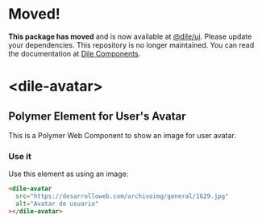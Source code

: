 # Moved!

**This package has moved** and is now available at [@dile/ui](https://github.com/Polydile/dile-components). Please update your dependencies. This repository is no longer maintained. You can read the documentation at [Dile Components](https://dile-components.com/).

# \<dile-avatar\>

## Polymer Element for User&#39;s Avatar

This is a Polymer Web Component to show an image for user avatar.

### Use it

Use this element as using an image:

```html
<dile-avatar
  src="https://desarrolloweb.com/archivoimg/general/1629.jpg"
  alt="Avatar de usuario"
></dile-avatar>
```
